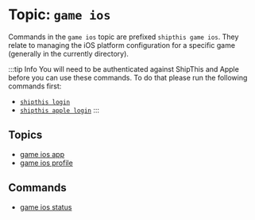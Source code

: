 # Topic: `game ios`

Commands in the `game ios` topic are prefixed `shipthis game ios`. They relate to
managing the iOS platform configuration for a specific game (generally in the
currently directory).

:::tip Info
You will need to be authenticated against ShipThis and Apple before you can use
these commands. To do that please run the following commands first:

- [`shipthis login`](/docs/reference/login)
- [`shipthis apple login`](/docs/reference/apple/login)
:::

## Topics

- [game ios app](/docs/reference/game/ios/app)
- [game ios profile](/docs/reference/game/ios/profile)


## Commands

- [game ios status](/docs/reference/game/ios/status)

